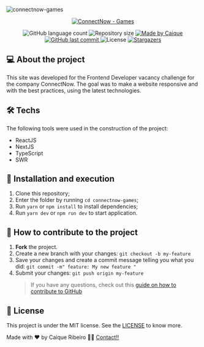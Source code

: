 ![connectnow-games](https://i.ibb.co/nM6ct7v/Connectnow-Games.png)

<p align="center">
  <a href="https://connectnow-games.vercel.app/" target="_blank">
    <img alt="ConnectNow - Games" src="https://i.ibb.co/1fKvGLP/Button.png">
  </a>
</p>

<p align="center">
  <img alt="GitHub language count" src="https://img.shields.io/github/languages/count/caiquer/connectnow-games?color=%2304D361">

  <img alt="Repository size" src="https://img.shields.io/github/repo-size/caiquer/connectnow-games">

  <a href="https://www.linkedin.com/in/caiquer/">
    <img alt="Made by Caique" src="https://img.shields.io/badge/made%20by-Caique Ribeiro-%2304D361">
  </a>


  <a href="https://github.com/caiquer/connectnow-games/commits/master">
    <img alt="GitHub last commit" src="https://img.shields.io/github/last-commit/caiquer/connectnow-games">
  </a>

  <img alt="License" src="https://img.shields.io/badge/license-MIT-brightgreen">
   <a href="https://github.com/caiquer/connectnow-games/stargazers">
    <img alt="Stargazers" src="https://img.shields.io/github/stars/caiquer/connectnow-games?style=social">
  </a>
</p>

## 💻 About the project

This site was developed for the Frontend Developer vacancy challenge for the company ConnectNow. The goal was to make a website responsive and with the best practices, using the latest technologies.

## 🛠 Techs

The following tools were used in the construction of the project:

- ReactJS
- NextJS
- TypeScript
- SWR

## 🚀 Installation and execution

1. Clone this repository;
2. Enter the folder by running `cd connectnow-games`;
3. Run `yarn` or `npm install` to install dependencies;
4. Run `yarn dev` or `npm run dev` to start application.
## 🤔 How to contribute to the project

1. **Fork** the project.
2. Create a new branch with your changes: `git checkout -b my-feature`
3. Save your changes and create a commit message telling you what you did: `git commit -m" feature: My new feature "`
4. Submit your changes: `git push origin my-feature`
   > If you have any questions, check out this [guide on how to contribute to GitHub](https://github.com/firstcontributions/first-contributions)

## 📝 License

This project is under the MIT license. See the [LICENSE](https://github.com/CaiqueR/connectnow-games/blob/master/LICENSE.md) to know more.

Made with ❤️ by Caique Ribeiro 👋🏽 [Contact!!](https://www.linkedin.com/in/caiquer/)
